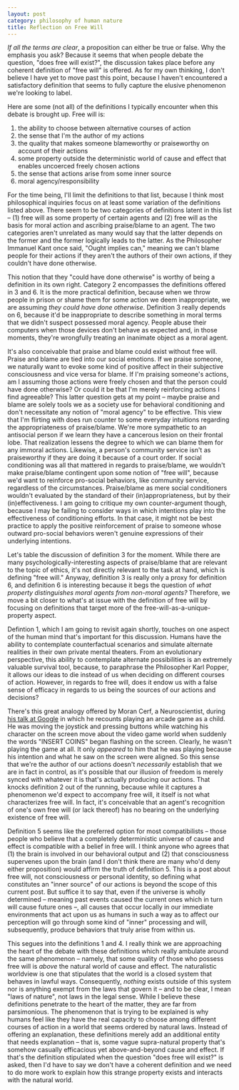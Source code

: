 ```yaml
---
layout: post
category: philosophy of human nature
title: Reflection on Free Will
---
```

<i>If all the terms are clear</i>, a proposition can either be true or false. Why the emphasis you ask? Because it seems that when people debate the question, "does free will exist?", the discussion takes place before any coherent definition of "free will" is offered. As for my own thinking, I don't believe I have yet to move past this point, because I haven't encountered a satisfactory definition that seems to fully capture the elusive phenomenon we're looking to label.

Here are some (not all) of the definitions I typically encounter when this debate is brought up. Free will is:

1. the ability to choose between alternative courses of action
2. the sense that I'm the author of my actions
3. the quality that makes someone blameworthy or praiseworthy on account of their actions
4. some property outside the deterministic world of cause and effect that enables uncoerced freely chosen actions
5. the sense that actions arise from some inner source
6. moral agency/responsibility

For the time being, I'll limit the definitions to that list, because I think most philosophical inquiries focus on at least some variation of the definitions listed above. There seem to be two categories of definitions latent in this list – (1) free will as some property of certain agents and (2) free will as the basis for moral action and ascribing praise/blame to an agent. The two categories aren't unrelated as many would say that the latter depends on the former and the former logically leads to the latter. As the Philosopher Immanuel Kant once said, "Ought implies can," meaning we can't blame people for their actions if they aren't the authors of their own actions, if they couldn't have done otherwise.

This notion that they "could have done otherwise" is worthy of being a definition in its own right. Category 2 encompasses the definitions offered in 3 and 6. It is the more practical definition, because when we throw people in prison or shame them for some action we deem inappropriate, we are assuming <i> they could have done otherwise</i>. Definition 3 really depends on 6, because it'd be inappropriate to describe something in moral terms that we didn't suspect possessed moral agency. People abuse their computers when those devices don't behave as expected and, in those moments, they're wrongfully treating an inanimate object as a moral agent.

It's also conceivable that praise and blame could exist without free will. Praise and blame are tied into our social emotions. If we praise someone, we naturally want to evoke some kind of positive affect in their subjective consciousness and vice versa for blame. If I'm praising someone's actions, am I assuming those actions were freely chosen and that the person could have done otherwise? Or could it be that I'm merely reinforcing actions I find agreeable? This latter question gets at my point – maybe praise and blame are solely tools we as a society use for behavioral conditioning and don't necessitate any notion of "moral agency" to be effective. This view that I'm flirting with does run counter to some everyday intuitions regarding the appropriateness of praise/blame. We're more sympathetic to an antisocial person if we learn they have a cancerous lesion on their frontal lobe. That realization lessens the degree to which we can blame them for any immoral actions. Likewise, a person's community service isn't as praiseworthy if they are doing it because of a court order. If social conditioning was all that mattered in regards to praise/blame, we wouldn't make praise/blame contingent upon some notion of "free will", because we'd want to reinforce pro-social behaviors, like community service, regardless of the circumstances. Praise/blame as mere social conditioners wouldn't evaluated by the standard of their (in)appropriateness, but by their (in)effectiveness. I am going to critique my own counter-argument though, because I may be failing to consider ways in which intentions play into the effectiveness of conditioning efforts. In that case, it might not be best practice to apply the positive reinforcement of praise to someone whose outward pro-social behaviors weren't genuine expressions of their underlying intentions.

Let's table the discussion of definition 3 for the moment. While there are many psychologically-interesting aspects of praise/blame that are relevant to the topic of ethics, it's not directly relevant to the task at hand, which is defining "free will." Anyway, definition 3 is really only a proxy for definition 6, and definition 6 is interesting because it begs the question of <i>what property distinguishes moral agents from non-moral agents?</i> Therefore, we move a bit closer to what's at issue with the definition of free will by focusing on definitions that target more of the free-will-as-a-unique-property aspect.

Defintion 1, which I am going to revisit again shortly, touches on one aspect of the human mind that's important for this discussion. Humans have the ability to contemplate counterfactual scenarios and simulate alternate realities in their own private mental theaters. From an evolutionary perspective, this ability to contemplate alternate possibilities is an extremely valuable survival tool, because, to paraphrase the Philosopher Karl Popper, it allows our ideas to die instead of us when deciding on different courses of action. However, in regards to free will, does it endow us with a false sense of efficacy in regards to us being the sources of our actions and decisions?

There's this great analogy offered by Moran Cerf, a Neuroscientist, during <a href="https://talksat.withgoogle.com/talk/decoding-thoughts-and-dreams-using-in-brain-electrodes" target="#">his talk at Google</a> in which he recounts playing an arcade game as a child. He was moving the joystick and pressing buttons while watching his character on the screen move about the video game world when suddenly the words "INSERT COINS" began flashing on the screen. Clearly, he wasn't playing the game at all. It only <i>appeared</i> to him that he was playing because his intention and what he saw on the screen were aligned. So this sense that we're the author of our actions doesn't <i>necessarily</i> establish that we are in fact in control, as it's possible that our illusion of freedom is merely synced with whatever it is that's actually producing our actions. That knocks definition 2 out of the running, because while it captures a phenomenon we'd expect to accompany free will, it itself is not what characterizes free will. In fact, it's conceivable that an agent's recognition of one's own free will (or lack thereof) has no bearing on the underlying existence of free will.

Definition 5 seems like the preferred option for most compatibilists – those people who believe that a completely deterministic universe of cause and effect is compatible with a belief in free will. I think anyone who agrees that (1) the brain is involved in our behavioral output and (2) that consciousness supervenes upon the brain (and I don't think there are many who'd deny either proposition) would affirm the truth of definition 5. This is a post about free will, not consciousness or personal identity, so defining what constitutes an "inner source" of our actions is beyond the scope of this current post. But suffice it to say that, even if the universe is wholly determined – meaning past events caused the current ones which in turn will cause future ones –, all causes that occur locally in our immediate environments that act upon us as humans in such a way as to affect our perception will go through some kind of "inner" processing and will, subsequently, produce behaviors that truly arise from within us.

This segues into the definitions 1 and 4. I really think we are approaching the heart of the debate with these definitions which really ambulate around the same phenomenon – namely, that some quality of those who possess free will is <i>above</i> the natural world of cause and effect. The naturalistic worldview is one that stipulates that the world is a closed system that behaves in lawful ways. Consequently, <i>nothing</i> exists outside of this system nor is anything exempt from the laws that govern it – and to be clear, I mean "laws of nature", not laws in the legal sense. While I believe these definitions penetrate to the heart of the matter, they are far from parsimonious. The phenomenon that is trying to be explained is why humans feel like they have the real capacity to choose among different courses of action in a world that seems ordered by natural laws. Instead of offering an explanation, these definitions merely add an additional entity that needs explanation – that is, some vague supra-natural property that's somehow casually efficacious yet above-and-beyond cause and effect. If that's the definition stipulated when the question "does free will exist?" is asked, then I'd have to say we don't have a coherent definition and we need to do more work to explain how this strange property exists and interacts with the natural world.
